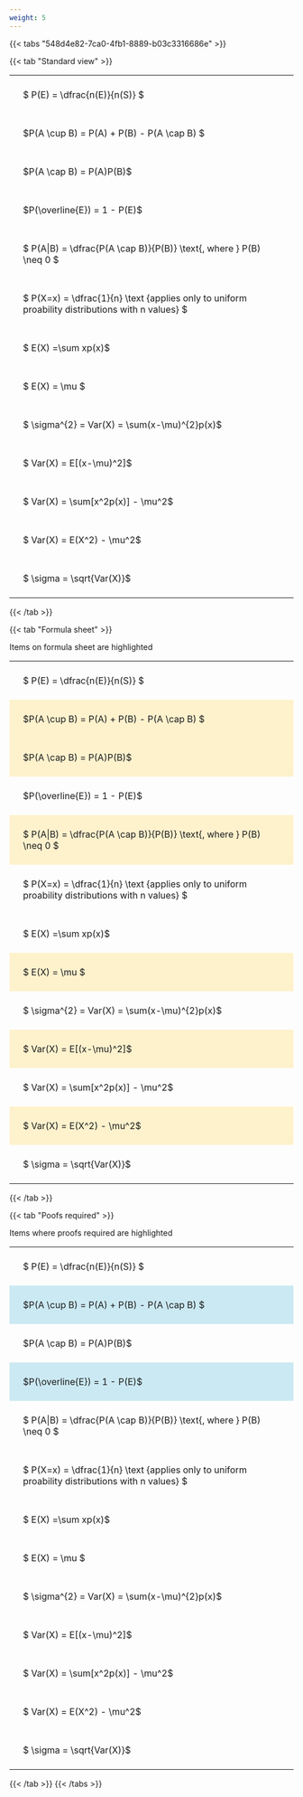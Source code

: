 ```yaml
---
weight: 5
---
```


{{< tabs "548d4e82-7ca0-4fb1-8889-b03c3316686e" >}}

{{< tab "Standard view" >}}

<style type="text/css">
#T_45dc4 th.col_heading {
  text-align: left;
  font-size: 1em;
}
#T_45dc4 td {
  text-align: left;
  font-size: 1em;
  padding: 1.5em;
}
</style>
<table id="T_45dc4">
  <thead>
  </thead>
  <tbody>
    <tr>
      <td id="T_45dc4_row0_col0" class="data row0 col0" >$ P(E) = \dfrac{n(E)}{n(S)} $</td>
    </tr>
    <tr>
      <td id="T_45dc4_row1_col0" class="data row1 col0" >$P(A \cup B) = P(A) + P(B) - P(A \cap B) $</td>
    </tr>
    <tr>
      <td id="T_45dc4_row2_col0" class="data row2 col0" >$P(A \cap B)  = P(A)P(B)$</td>
    </tr>
    <tr>
      <td id="T_45dc4_row3_col0" class="data row3 col0" >$P(\overline{E}) = 1 - P(E)$</td>
    </tr>
    <tr>
      <td id="T_45dc4_row4_col0" class="data row4 col0" >$ P(A|B) = \dfrac{P(A \cap B)}{P(B)} \text{, where } P(B) \neq 0 $</td>
    </tr>
    <tr>
      <td id="T_45dc4_row5_col0" class="data row5 col0" >$ P(X=x) =  \dfrac{1}{n} 
\text {applies only to uniform proability distributions with n values} $</td>
    </tr>
    <tr>
      <td id="T_45dc4_row6_col0" class="data row6 col0" >$ E(X) =\sum xp(x)$</td>
    </tr>
    <tr>
      <td id="T_45dc4_row7_col0" class="data row7 col0" >$ E(X) = \mu $</td>
    </tr>
    <tr>
      <td id="T_45dc4_row8_col0" class="data row8 col0" >$ \sigma^{2} = Var(X) = \sum(x-\mu)^{2}p(x)$</td>
    </tr>
    <tr>
      <td id="T_45dc4_row9_col0" class="data row9 col0" >$ Var(X) = E[(x-\mu)^2]$</td>
    </tr>
    <tr>
      <td id="T_45dc4_row10_col0" class="data row10 col0" >$ Var(X) = \sum[x^2p(x)] - \mu^2$</td>
    </tr>
    <tr>
      <td id="T_45dc4_row11_col0" class="data row11 col0" >$ Var(X) = E(X^2) - \mu^2$</td>
    </tr>
    <tr>
      <td id="T_45dc4_row12_col0" class="data row12 col0" >$ \sigma = \sqrt{Var(X)}$</td>
    </tr>
  </tbody>
</table>
{{< /tab >}}

{{< tab "Formula sheet" >}}

Items on formula sheet are highlighted 
<br>
<style type="text/css">
#T_e7be2 th.col_heading {
  text-align: left;
  font-size: 1em;
}
#T_e7be2 td {
  text-align: left;
  font-size: 1em;
  padding: 1.5em;
}
#T_e7be2_row0_col0, #T_e7be2_row3_col0, #T_e7be2_row5_col0, #T_e7be2_row6_col0, #T_e7be2_row8_col0, #T_e7be2_row10_col0, #T_e7be2_row12_col0 {
  background-color: rgba(0,0,0,0);
}
#T_e7be2_row1_col0, #T_e7be2_row2_col0, #T_e7be2_row4_col0, #T_e7be2_row7_col0, #T_e7be2_row9_col0, #T_e7be2_row11_col0 {
  background-color: rgba(255,194,10, 0.2);
}
</style>
<table id="T_e7be2">
  <thead>
  </thead>
  <tbody>
    <tr>
      <td id="T_e7be2_row0_col0" class="data row0 col0" >$ P(E) = \dfrac{n(E)}{n(S)} $</td>
    </tr>
    <tr>
      <td id="T_e7be2_row1_col0" class="data row1 col0" >$P(A \cup B) = P(A) + P(B) - P(A \cap B) $</td>
    </tr>
    <tr>
      <td id="T_e7be2_row2_col0" class="data row2 col0" >$P(A \cap B)  = P(A)P(B)$</td>
    </tr>
    <tr>
      <td id="T_e7be2_row3_col0" class="data row3 col0" >$P(\overline{E}) = 1 - P(E)$</td>
    </tr>
    <tr>
      <td id="T_e7be2_row4_col0" class="data row4 col0" >$ P(A|B) = \dfrac{P(A \cap B)}{P(B)} \text{, where } P(B) \neq 0 $</td>
    </tr>
    <tr>
      <td id="T_e7be2_row5_col0" class="data row5 col0" >$ P(X=x) =  \dfrac{1}{n} 
\text {applies only to uniform proability distributions with n values} $</td>
    </tr>
    <tr>
      <td id="T_e7be2_row6_col0" class="data row6 col0" >$ E(X) =\sum xp(x)$</td>
    </tr>
    <tr>
      <td id="T_e7be2_row7_col0" class="data row7 col0" >$ E(X) = \mu $</td>
    </tr>
    <tr>
      <td id="T_e7be2_row8_col0" class="data row8 col0" >$ \sigma^{2} = Var(X) = \sum(x-\mu)^{2}p(x)$</td>
    </tr>
    <tr>
      <td id="T_e7be2_row9_col0" class="data row9 col0" >$ Var(X) = E[(x-\mu)^2]$</td>
    </tr>
    <tr>
      <td id="T_e7be2_row10_col0" class="data row10 col0" >$ Var(X) = \sum[x^2p(x)] - \mu^2$</td>
    </tr>
    <tr>
      <td id="T_e7be2_row11_col0" class="data row11 col0" >$ Var(X) = E(X^2) - \mu^2$</td>
    </tr>
    <tr>
      <td id="T_e7be2_row12_col0" class="data row12 col0" >$ \sigma = \sqrt{Var(X)}$</td>
    </tr>
  </tbody>
</table>
{{< /tab >}}

{{< tab "Poofs required" >}}

Items where proofs required are highlighted 
<br>
<style type="text/css">
#T_e5c91 th.col_heading {
  text-align: left;
  font-size: 1em;
}
#T_e5c91 td {
  text-align: left;
  font-size: 1em;
  padding: 1.5em;
}
#T_e5c91_row0_col0, #T_e5c91_row2_col0, #T_e5c91_row4_col0, #T_e5c91_row5_col0, #T_e5c91_row6_col0, #T_e5c91_row7_col0, #T_e5c91_row8_col0, #T_e5c91_row9_col0, #T_e5c91_row10_col0, #T_e5c91_row11_col0, #T_e5c91_row12_col0 {
  background-color: rgba(0,0,0,0);
}
#T_e5c91_row1_col0, #T_e5c91_row3_col0 {
  background-color: rgba(0,150,200, 0.2);
}
</style>
<table id="T_e5c91">
  <thead>
  </thead>
  <tbody>
    <tr>
      <td id="T_e5c91_row0_col0" class="data row0 col0" >$ P(E) = \dfrac{n(E)}{n(S)} $</td>
    </tr>
    <tr>
      <td id="T_e5c91_row1_col0" class="data row1 col0" >$P(A \cup B) = P(A) + P(B) - P(A \cap B) $</td>
    </tr>
    <tr>
      <td id="T_e5c91_row2_col0" class="data row2 col0" >$P(A \cap B)  = P(A)P(B)$</td>
    </tr>
    <tr>
      <td id="T_e5c91_row3_col0" class="data row3 col0" >$P(\overline{E}) = 1 - P(E)$</td>
    </tr>
    <tr>
      <td id="T_e5c91_row4_col0" class="data row4 col0" >$ P(A|B) = \dfrac{P(A \cap B)}{P(B)} \text{, where } P(B) \neq 0 $</td>
    </tr>
    <tr>
      <td id="T_e5c91_row5_col0" class="data row5 col0" >$ P(X=x) =  \dfrac{1}{n} 
\text {applies only to uniform proability distributions with n values} $</td>
    </tr>
    <tr>
      <td id="T_e5c91_row6_col0" class="data row6 col0" >$ E(X) =\sum xp(x)$</td>
    </tr>
    <tr>
      <td id="T_e5c91_row7_col0" class="data row7 col0" >$ E(X) = \mu $</td>
    </tr>
    <tr>
      <td id="T_e5c91_row8_col0" class="data row8 col0" >$ \sigma^{2} = Var(X) = \sum(x-\mu)^{2}p(x)$</td>
    </tr>
    <tr>
      <td id="T_e5c91_row9_col0" class="data row9 col0" >$ Var(X) = E[(x-\mu)^2]$</td>
    </tr>
    <tr>
      <td id="T_e5c91_row10_col0" class="data row10 col0" >$ Var(X) = \sum[x^2p(x)] - \mu^2$</td>
    </tr>
    <tr>
      <td id="T_e5c91_row11_col0" class="data row11 col0" >$ Var(X) = E(X^2) - \mu^2$</td>
    </tr>
    <tr>
      <td id="T_e5c91_row12_col0" class="data row12 col0" >$ \sigma = \sqrt{Var(X)}$</td>
    </tr>
  </tbody>
</table>
{{< /tab >}}
{{< /tabs >}}